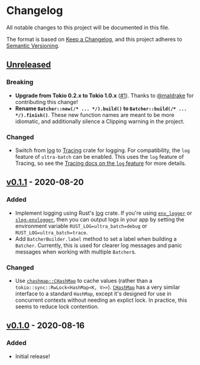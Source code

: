 # Changelog

All notable changes to this project will be documented in this file.

The format is based on [Keep a Changelog](https://keepachangelog.com/en/1.0.0/), and this project adheres to [Semantic Versioning](https://semver.org/spec/v2.0.0.html).

## [Unreleased]
### Breaking
- **Upgrade from Tokio 0.2.x to Tokio 1.0.x** ([#1](https://github.com/kylewlacy/ultra-batch/pull/1)). Thanks to [@maldrake](https://github.com/maldrake) for contributing this change!
- **Rename `Batcher::new(/* ... */).build()` to `Batcher::build(/* ... */).finish()`**. These new function names are meant to be more idiomatic, and additionally silence a Clipping warning in the project.

### Changed
- Switch from [log](https://crates.io/crates/log) to [Tracing](https://crates.io/crates/tracing) crate for logging. For compatibility, the `log` feature of `ultra-batch` can be enabled. This uses the `log` feature of Tracing, so see the [Tracing docs on the `log` feature](https://docs.rs/tracing/0.1.30/tracing/index.html#emitting-log-records) for more details.

## [v0.1.1] - 2020-08-20
### Added
- Implement logging using Rust's [log](https://crates.io/crates/log) crate. If you're using [`env_logger`](https://crates.io/crates/env_logger) or [`slog-envlogger`](https://crates.io/crates/slog-envlogger), then you can output logs in your app by setting the environment variable `RUST_LOG=ultra_batch=debug` or `RUST_LOG=ultra_batch=trace`.
- Add `BatcherBuilder.label` method to set a label when building a `Batcher`. Currently, this is used for clearer log messages and panic messages when working with multiple `Batcher`s.

### Changed
- Use [`chashmap::CHashMap`](https://docs.rs/chashmap/2.2.2/chashmap/struct.CHashMap.html) to cache values (rather than a `tokio::sync::RwLock<HashMap<K, V>>`). [`CHashMap`](https://docs.rs/chashmap/2.2.2/chashmap/struct.CHashMap.html) has a very similar interface to a standard `HashMap`, except it's designed for use in concurrent contexts without needing an explict lock. In practice, this seems to reduce lock contention.

## [v0.1.0] - 2020-08-16
### Added
- Initial release!

[Unreleased]: https://github.com/kylewlacy/ultra-batch/compare/v0.1.1...main
[v0.1.1]: https://github.com/kylewlacy/ultra-batch/compare/v0.1.0...v0.1.1
[v0.1.0]: https://github.com/kylewlacy/ultra-batch/releases/tag/v0.1.0

